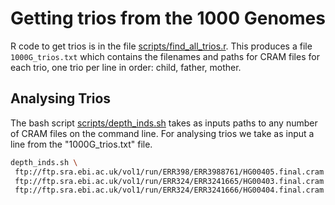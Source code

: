 # Getting trios from the 1000 Genomes

R code to get trios is in the file 
[scripts/find_all_trios.r](../scripts/find_all_trios.r).  This produces
a file `1000G_trios.txt` which contains the filenames and paths for CRAM
files for each trio, one trio per line in order: child, father, mother.

## Analysing Trios

The bash script [scripts/depth_inds.sh](scripts/depth_inds.sh) takes as inputs
paths to any number of CRAM files on the command line.  For analysing trios
we take as input a line from the "1000G_trios.txt" file.

```bash
depth_inds.sh \
 ftp://ftp.sra.ebi.ac.uk/vol1/run/ERR398/ERR3988761/HG00405.final.cram \
 ftp://ftp.sra.ebi.ac.uk/vol1/run/ERR324/ERR3241665/HG00403.final.cram \
 ftp://ftp.sra.ebi.ac.uk/vol1/run/ERR324/ERR3241666/HG00404.final.cram

```